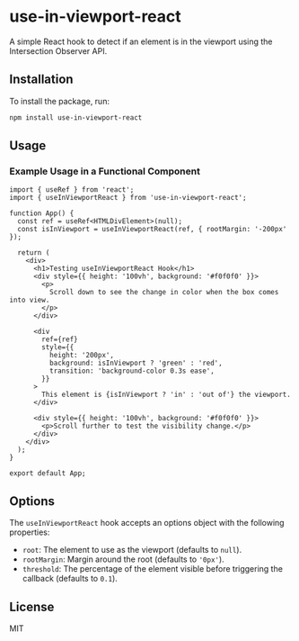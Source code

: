 # use-in-viewport-react

A simple React hook to detect if an element is in the viewport using the Intersection Observer API.

## Installation

To install the package, run:

```bash
npm install use-in-viewport-react
```

## Usage

### Example Usage in a Functional Component

```tsx
import { useRef } from 'react';
import { useInViewportReact } from 'use-in-viewport-react';

function App() {
  const ref = useRef<HTMLDivElement>(null);
  const isInViewport = useInViewportReact(ref, { rootMargin: '-200px' });

  return (
    <div>
      <h1>Testing useInViewportReact Hook</h1>
      <div style={{ height: '100vh', background: '#f0f0f0' }}>
        <p>
          Scroll down to see the change in color when the box comes into view.
        </p>
      </div>

      <div
        ref={ref}
        style={{
          height: '200px',
          background: isInViewport ? 'green' : 'red',
          transition: 'background-color 0.3s ease',
        }}
      >
        This element is {isInViewport ? 'in' : 'out of'} the viewport.
      </div>

      <div style={{ height: '100vh', background: '#f0f0f0' }}>
        <p>Scroll further to test the visibility change.</p>
      </div>
    </div>
  );
}

export default App;
```

## Options

The `useInViewportReact` hook accepts an options object with the following properties:

- `root`: The element to use as the viewport (defaults to `null`).
- `rootMargin`: Margin around the root (defaults to `'0px'`).
- `threshold`: The percentage of the element visible before triggering the callback (defaults to `0.1`).

## License

MIT
